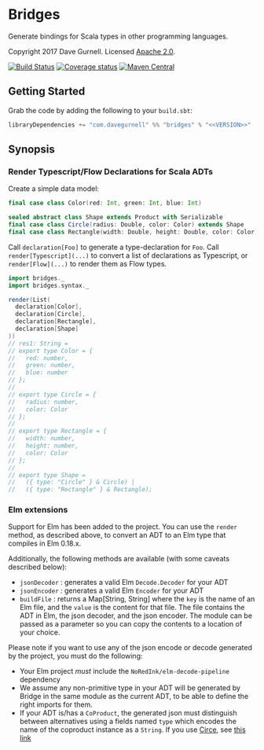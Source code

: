 # Bridges

Generate bindings for Scala types in other programming languages.

Copyright 2017 Dave Gurnell. Licensed [Apache 2.0][license].

[![Build Status](https://travis-ci.org/davegurnell/bridges.svg?branch=develop)](https://travis-ci.org/davegurnell/bridges)
[![Coverage status](https://img.shields.io/codecov/c/github/davegurnell/bridges/develop.svg)](https://codecov.io/github/davegurnell/bridges)
[![Maven Central](https://maven-badges.herokuapp.com/maven-central/com.davegurnell/bridges_2.12/badge.svg)](https://maven-badges.herokuapp.com/maven-central/com.davegurnell/bridges_2.12)

## Getting Started

Grab the code by adding the following to your `build.sbt`:

~~~ scala
libraryDependencies += "com.davegurnell" %% "bridges" % "<<VERSION>>"
~~~

## Synopsis

### Render Typescript/Flow Declarations for Scala ADTs

Create a simple data model:

~~~ scala
final case class Color(red: Int, green: Int, blue: Int)

sealed abstract class Shape extends Product with Serializable
final case class Circle(radius: Double, color: Color) extends Shape
final case class Rectangle(width: Double, height: Double, color: Color) extends Shape
~~~

Call `declaration[Foo]` to generate a type-declaration for `Foo`.
Call `render[Typescript](...)` to convert a list of declarations as Typescript,
or `render[Flow](...)` to render them as Flow types.

~~~ scala
import bridges._
import bridges.syntax._

render(List(
  declaration[Color],
  declaration[Circle],
  declaration[Rectangle],
  declaration[Shape]
))
// res1: String =
// export type Color = {
//   red: number,
//   green: number,
//   blue: number
// };
//
// export type Circle = {
//   radius: number,
//   color: Color
// };
//
// export type Rectangle = {
//   width: number,
//   height: number,
//   color: Color
// };
//
// export type Shape =
//   ({ type: "Circle" } & Circle) |
//   ({ type: "Rectangle" } & Rectangle);
~~~

### Elm extensions

Support for Elm has been added to the project. You can use the `render` method, as described above, to convert an ADT to an Elm type that compiles in Elm 0.18.x.

Additionally, the following methods are available (with some caveats described below):

- `jsonDecoder` : generates a valid Elm `Decode.Decoder` for your ADT
- `jsonEncoder` : generates a valid Elm `Encoder` for your ADT
- `buildFile` : returns a Map[String, String] where the `key` is the name of an Elm file, and the `value` is the content for that file. The file contains the ADT in Elm, the json decoder, and the json encoder. The module can be passed as a parameter so you can copy the contents to a location of your choice.

Please note if you want to use any of the json encode or decode generated by the project, you must do the following:

* Your Elm project *must* include the `NoRedInk/elm-decode-pipeline` dependency
* We assume any non-primitive type in your ADT will be generated by Bridge in the same module as the current ADT, to be able to define the right imports for them.
* If your ADT is/has a `CoProduct`, the generated json must distinguish between alternatives using a fields named `type` which encodes the name of the coproduct instance as a `String`. If you use [Circe](https://circe.github.io/circe/), see [this link](https://github.com/circe/circe/pull/429)

 

[license]: http://www.apache.org/licenses/LICENSE-2.0
